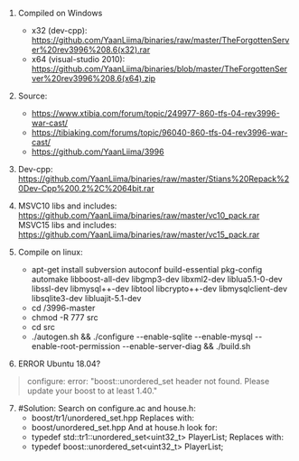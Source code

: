 1. Compiled on Windows
	* x32 (dev-cpp): https://github.com/YaanLiima/binaries/raw/master/TheForgottenServer%20rev3996%208.6(x32).rar
	* x64 (visual-studio 2010): https://github.com/YaanLiima/binaries/blob/master/TheForgottenServer%20rev3996%208.6(x64).zip
	
2. Source: 
	* https://www.xtibia.com/forum/topic/249977-860-tfs-04-rev3996-war-cast/
	* https://tibiaking.com/forums/topic/96040-860-tfs-04-rev3996-war-cast/
	* https://github.com/YaanLiima/3996

3. Dev-cpp: https://github.com/YaanLiima/binaries/raw/master/Stians%20Repack%20Dev-Cpp%200.2%2C%2064bit.rar

4. MSVC10 libs and includes: https://github.com/YaanLiima/binaries/raw/master/vc10_pack.rar
   MSVC15 libs and includes: https://github.com/YaanLiima/binaries/raw/master/vc15_pack.rar
   
5. Compile on linux:
	* apt-get install subversion autoconf build-essential pkg-config automake libboost-all-dev libgmp3-dev libxml2-dev liblua5.1-0-dev libssl-dev libmysql++-dev libtool libcrypto++-dev libmysqlclient-dev libsqlite3-dev libluajit-5.1-dev
	* cd /3996-master
	* chmod -R 777 src
	* cd src
	* ./autogen.sh && ./configure --enable-sqlite --enable-mysql --enable-root-permission --enable-server-diag && ./build.sh
	

6. ERROR Ubuntu 18.04?
> configure: error: "boost::unordered_set header not found. Please update your boost to at least 1.40."
7. #Solution:
Search on configure.ac and house.h:
	* boost/tr1/unordered_set.hpp
Replaces with:
	* boost/unordered_set.hpp
And at house.h look for:
	* typedef std::tr1::unordered_set<uint32_t> PlayerList;
Replaces with:
	* typedef boost::unordered_set<uint32_t> PlayerList;
